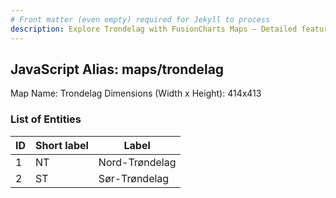 ```yaml
---
# Front matter (even empty) required for Jekyll to process
description: Explore Trondelag with FusionCharts Maps – Detailed features for seamless integration. Try now & enhance your data visualization today! 
---
```


## JavaScript Alias: maps/trondelag

Map Name: Trondelag
Dimensions (Width x Height): 414x413





### List of Entities

ID | Short label | Label
---|---|---|
1|NT|Nord-Trøndelag
2|ST|Sør-Trøndelag

